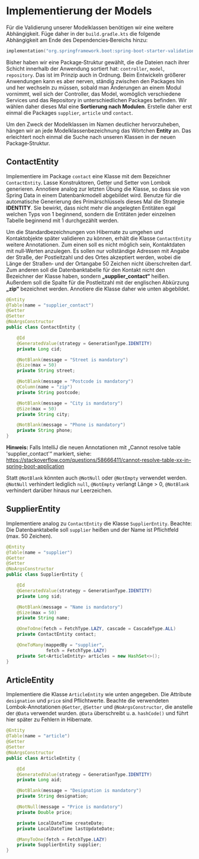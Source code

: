 
# Implementierung der Models

Für die Validierung unserer Modelklassen benötigen wir eine weitere Abhängigkeit. Füge daher in der `build.gradle.kts` die folgende Abhängigkeit am Ende des Dependencies‑Bereichs hinzu:

```kotlin
implementation("org.springframework.boot:spring-boot-starter-validation")
```

Bisher haben wir eine Package‑Struktur gewählt, die die Dateien nach ihrer Schicht innerhalb der Anwendung sortiert hat: `controller`, `model`, `repository`. Das ist im Prinzip auch in Ordnung. Beim Entwickeln größerer Anwendungen kann es aber nerven, ständig zwischen den Packages hin und her wechseln zu müssen, sobald man Änderungen an einem Modul vornimmt, weil sich der Controller, das Model, womöglich verschiedene Services und das Repository in unterschiedlichen Packages befinden. Wir wählen daher dieses Mal eine **Sortierung nach Modulen**. Erstelle daher erst einmal die Packages `supplier`, `article` und `contact`.

Um den Zweck der Modelklassen im Namen deutlicher hervorzuheben, hängen wir an jede Modelklassenbezeichnung das Wörtchen **Entity** an. Das erleichtert noch einmal die Suche nach unseren Klassen in der neuen Package‑Struktur.

## ContactEntity

Implementiere im Package `contact` eine Klasse mit dem Bezeichner `ContactEntity`. Lasse Konstruktoren, Getter und Setter von Lombok generieren. Annotiere analog zur letzten Übung die Klasse, so dass sie von Spring Data in einem Datenbankmodell abgebildet wird. Benutze für die automatische Generierung des Primärschlüssels dieses Mal die Strategie **IDENTITY**. Sie bewirkt, dass nicht mehr die angelegten Entitäten egal welchen Typs von 1 beginnend, sondern die Entitäten jeder einzelnen Tabelle beginnend mit 1 durchgezählt werden.

Um die Standardbezeichnungen von Hibernate zu umgehen und Kontaktobjekte später validieren zu können, erhält die Klasse `ContactEntity` weitere Annotationen. Zum einen soll es nicht möglich sein, Kontaktdaten mit null‑Werten anzulegen. Es sollen nur vollständige Adressen mit Angabe der Straße, der Postleitzahl und des Ortes akzeptiert werden, wobei die Länge der Straßen‑ und der Ortangabe 50 Zeichen nicht überschreiten darf. Zum anderen soll die Datenbanktabelle für den Kontakt nicht den Bezeichner der Klasse haben, sondern **„supplier_contact“** heißen. Außerdem soll die Spalte für die Postleitzahl mit der englischen Abkürzung **„zip“** bezeichnet werden. Annotiere die Klasse daher wie unten abgebildet.

```java
@Entity
@Table(name = "supplier_contact")
@Getter
@Setter
@NoArgsConstructor
public class ContactEntity {

    @Id
    @GeneratedValue(strategy = GenerationType.IDENTITY)
    private Long cid;

    @NotBlank(message = "Street is mandatory")
    @Size(max = 50)
    private String street;

    @NotBlank(message = "Postcode is mandatory")
    @Column(name = "zip")
    private String postcode;

    @NotBlank(message = "City is mandatory")
    @Size(max = 50)
    private String city;

    @NotBlank(message = "Phone is mandatory")
    private String phone;
}
```

**Hinweis:** Falls IntelliJ die neuen Annotationen mit „Cannot resolve table 'supplier_contact'“ markiert, siehe: https://stackoverflow.com/questions/58666411/cannot-resolve-table-xx-in-spring-boot-application

Statt `@NotBlank` könnten auch `@NotNull` oder `@NotEmpty` verwendet werden. `@NotNull` verhindert lediglich `null`, `@NotEmpty` verlangt Länge > 0, `@NotBlank` verhindert darüber hinaus nur Leerzeichen.

## SupplierEntity

Implementiere analog zu `ContactEntity` die Klasse `SupplierEntity`. Beachte: Die Datenbanktabelle soll `supplier` heißen und der Name ist Pflichtfeld (max. 50 Zeichen).

```java
@Entity
@Table(name = "supplier")
@Getter
@Setter
@NoArgsConstructor
public class SupplierEntity {

    @Id
    @GeneratedValue(strategy = GenerationType.IDENTITY)
    private Long sid;

    @NotBlank(message = "Name is mandatory")
    @Size(max = 50)
    private String name;

    @OneToOne(fetch = FetchType.LAZY, cascade = CascadeType.ALL)
    private ContactEntity contact;

    @OneToMany(mappedBy = "supplier",
               fetch = FetchType.LAZY)
    private Set<ArticleEntity> articles = new HashSet<>();
}
```

## ArticleEntity

Implementiere die Klasse `ArticleEntity` wie unten angegeben. Die Attribute `designation` und `price` sind Pflichtwerte. Beachte die verwendeten Lombok‑Annotationen `@Getter`, `@Setter` und `@NoArgsConstructor`, die anstelle der `@Data` verwendet wurden. `@Data` überschreibt u. a. `hashCode()` und führt hier später zu Fehlern in Hibernate.

```java
@Entity
@Table(name = "article")
@Getter
@Setter
@NoArgsConstructor
public class ArticleEntity {

    @Id
    @GeneratedValue(strategy = GenerationType.IDENTITY)
    private Long aid;

    @NotBlank(message = "Designation is mandatory")
    private String designation;

    @NotNull(message = "Price is mandatory")
    private Double price;

    private LocalDateTime createDate;
    private LocalDateTime lastUpdateDate;

    @ManyToOne(fetch = FetchType.LAZY)
    private SupplierEntity supplier;
}
```
